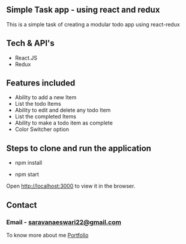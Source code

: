 ## Simple Task app - using react and redux 

This is a simple task of creating a modular todo app using react-redux



## Tech & API's

* React.JS
* Redux

## Features included
* Ability to add a new Item
* List the todo Items
* Ability to edit and delete any todo Item
* List the completed Items
* Ability to make a todo item as complete
* Color Switcher option

## Steps to clone and run the application


* npm install 

* npm start

Open [http://localhost:3000](http://localhost:3000) to view it in the browser.

## Contact 

### Email - saravanaeswari22@gmail.com

To know more about me [Portfolio](https://saravanakumark.000webhostapp.com/)